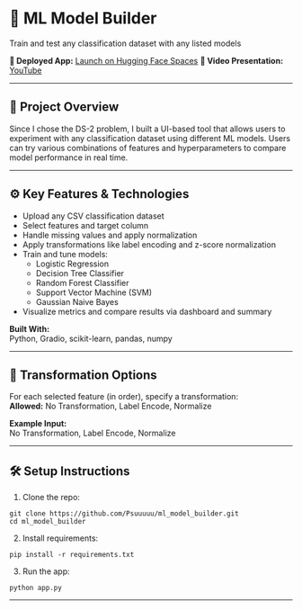 # 🧠 ML Model Builder
Train and test any classification dataset with any listed models

**🔗 Deployed App:** [Launch on Hugging Face Spaces](https://huggingface.co/spaces/Dhananjaykhengare/ml_model_builder)
**🔗 Video Presentation:** [YouTube](https://www.youtube.com/watch?v=EwHgsqMNW3U)

---

## 📌 Project Overview

Since I chose the DS-2 problem, I built a UI-based tool that allows users to experiment with any classification dataset using different ML models. Users can try various combinations of features and hyperparameters to compare model performance in real time.

---

## ⚙️ Key Features & Technologies

- Upload any CSV classification dataset  
- Select features and target column  
- Handle missing values and apply normalization  
- Apply transformations like label encoding and z-score normalization  
- Train and tune models:  
  - Logistic Regression  
  - Decision Tree Classifier  
  - Random Forest Classifier  
  - Support Vector Machine (SVM)  
  - Gaussian Naive Bayes  
- Visualize metrics and compare results via dashboard and summary  

**Built With:**  
Python, Gradio, scikit-learn, pandas, numpy

---

## 🔄 Transformation Options

For each selected feature (in order), specify a transformation:  
**Allowed:** No Transformation, Label Encode, Normalize

**Example Input:**  
No Transformation, Label Encode, Normalize

---

## 🛠 Setup Instructions

1. Clone the repo:
```
git clone https://github.com/Psuuuuu/ml_model_builder.git
cd ml_model_builder
```

2. Install requirements:
```
pip install -r requirements.txt
```

3. Run the app:
```
python app.py
```

---

